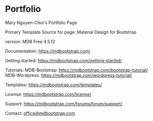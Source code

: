 # Portfolio
Mary Nguyen-Choi's Portfolio Page


Primary Template Source for page:
Material Design for Bootstrap

version: MDB Free 4.5.12

Documentation:
https://mdbootstrap.com/

Getting started:
https://mdbootstrap.com/getting-started/

Tutorials:
MDB-Bootstrap: https://mdbootstrap.com/bootstrap-tutorial/
MDB-Wordpress: https://mdbootstrap.com/wordpress-tutorial/

Templates:
https://mdbootstrap.com/templates/

License:
https://mdbootstrap.com/license/

Support:
https://mdbootstrap.com/forums/forum/support/

Contact:
office@mdbootstrap.com
